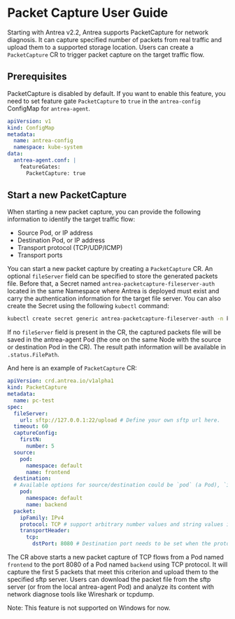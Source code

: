 # Packet Capture User Guide

Starting with Antrea v2.2, Antrea supports PacketCapture for network diagnosis.
It can capture specified number of packets from real traffic and upload them to a
supported storage location. Users can create a `PacketCapture` CR to trigger
packet capture on the target traffic flow.

## Prerequisites

PacketCapture is disabled by default. If you
want to enable this feature, you need to set feature gate `PacketCapture` to `true` in
the `antrea-config` ConfigMap for `antrea-agent`.

```yaml
apiVersion: v1
kind: ConfigMap
metadata:
  name: antrea-config
  namespace: kube-system
data:
  antrea-agent.conf: |
    featureGates:
      PacketCapture: true
```

## Start a new PacketCapture

When starting a new packet capture, you can provide the following information to identify
the target traffic flow:

* Source Pod, or IP address
* Destination Pod, or IP address
* Transport protocol (TCP/UDP/ICMP)
* Transport ports

You can start a new packet capture by creating a `PacketCapture` CR. An optional `fileServer`
field can be specified to store the generated packets file. Before that,
a Secret named `antrea-packetcapture-fileserver-auth` located in the same Namespace where
Antrea is deployed must exist and carry the authentication information for the target file server.
You can also create the Secret using the following `kubectl` command:

```bash
kubectl create secret generic antrea-packetcapture-fileserver-auth -n kube-system --from-literal=username='<username>' --from-literal=password='<password>'
```

If no `fileServer` field is present in the CR, the captured packets file will be saved in the
antrea-agent Pod (the one on the same Node with the source or destination Pod in the CR). The result
path information will be available in `.status.FilePath`.

And here is an example of `PacketCapture` CR:

```yaml
apiVersion: crd.antrea.io/v1alpha1
kind: PacketCapture
metadata:
  name: pc-test
spec:
  fileServer:
    url: sftp://127.0.0.1:22/upload # Define your own sftp url here.
  timeout: 60
  captureConfig:
    firstN:
      number: 5
  source:
    pod:
      namespace: default
      name: frontend
  destination:
  # Available options for source/destination could be `pod` (a Pod), `ip` (a specific IP address). These 2 options are mutually exclusive.
    pod:
      namespace: default
      name: backend
  packet:
    ipFamily: IPv4
    protocol: TCP # support arbitrary number values and string values in [TCP,UDP,ICMP] (case insensitive)
    transportHeader:
      tcp:
        dstPort: 8080 # Destination port needs to be set when the protocol is TCP/UDP.
```

The CR above starts a new packet capture of TCP flows from a Pod named `frontend`
to the port 8080 of a Pod named `backend` using TCP protocol. It will capture the first 5 packets
that meet this criterion and upload them to the specified sftp server. Users can download the
packet file from the sftp server (or from the local antrea-agent Pod) and analyze its content
with network diagnose tools like Wireshark or tcpdump.

Note: This feature is not supported on Windows for now.

